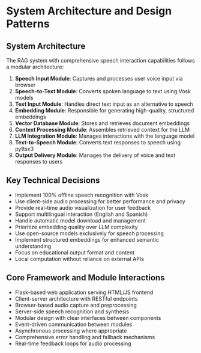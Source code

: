 # System Architecture and Design Patterns

## System Architecture
The RAG system with comprehensive speech interaction capabilities follows a modular architecture:

1. **Speech Input Module**: Captures and processes user voice input via browser
2. **Speech-to-Text Module**: Converts spoken language to text using Vosk models
3. **Text Input Module**: Handles direct text input as an alternative to speech
4. **Embedding Module**: Responsible for generating high-quality, structured embeddings
5. **Vector Database Module**: Stores and retrieves document embeddings
6. **Context Processing Module**: Assembles retrieved context for the LLM
7. **LLM Integration Module**: Manages interactions with the language model
8. **Text-to-Speech Module**: Converts text responses to speech using pyttsx3
9. **Output Delivery Module**: Manages the delivery of voice and text responses to users

## Key Technical Decisions
- Implement 100% offline speech recognition with Vosk
- Use client-side audio processing for better performance and privacy
- Provide real-time audio visualization for user feedback
- Support multilingual interaction (English and Spanish)
- Handle automatic model download and management
- Prioritize embedding quality over LLM complexity
- Use open-source models exclusively for speech processing
- Implement structured embeddings for enhanced semantic understanding
- Focus on educational output format and content
- Local computation without reliance on external APIs

## Core Framework and Module Interactions
- Flask-based web application serving HTML/JS frontend
- Client-server architecture with RESTful endpoints
- Browser-based audio capture and preprocessing
- Server-side speech recognition and synthesis
- Modular design with clear interfaces between components
- Event-driven communication between modules
- Asynchronous processing where appropriate
- Comprehensive error handling and fallback mechanisms
- Real-time feedback loops for audio processing
